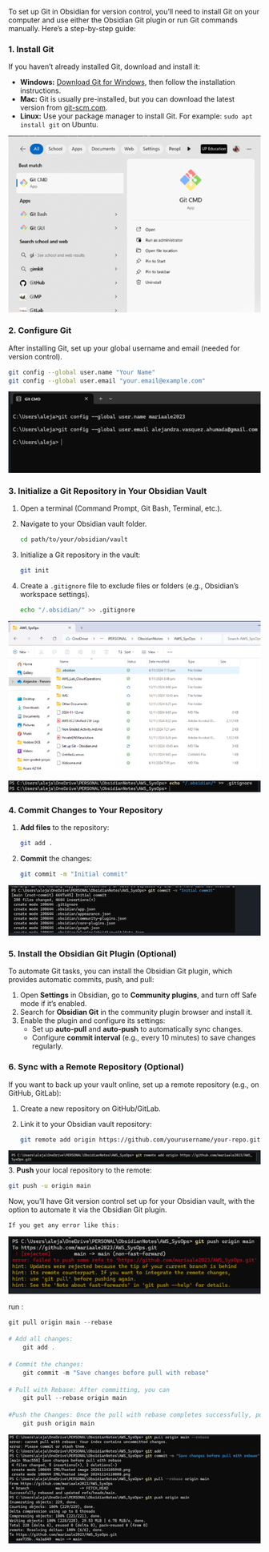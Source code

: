 To set up Git in Obsidian for version control, you’ll need to install Git on your computer and use either the Obsidian Git plugin or run Git commands manually. Here’s a step-by-step guide:

### 1. Install Git
If you haven’t already installed Git, download and install it:

- **Windows:** [Download Git for Windows](https://gitforwindows.org/), then follow the installation instructions.
- **Mac:** Git is usually pre-installed, but you can download the latest version from [git-scm.com](https://git-scm.com/).
- **Linux:** Use your package manager to install Git. For example: `sudo apt install git` on Ubuntu.

![](IMG/Pasted%20image%2020250224185033.png)
### 2. Configure Git
After installing Git, set up your global username and email (needed for version control).

```bash
git config --global user.name "Your Name"
git config --global user.email "your.email@example.com"
```
![](IMG/Pasted%20image%2020250224185104.png)
### 3. Initialize a Git Repository in Your Obsidian Vault
1. Open a terminal (Command Prompt, Git Bash, Terminal, etc.).
2. Navigate to your Obsidian vault folder.

   ```bash
   cd path/to/your/obsidian/vault
   ```



3. Initialize a Git repository in the vault:

   ```bash
   git init
   ```

4. Create a `.gitignore` file to exclude files or folders (e.g., Obsidian’s workspace settings).

   ```bash
   echo "/.obsidian/" >> .gitignore
   ```

![](IMG/Pasted%20image%2020250224190405.png)

![](IMG/Pasted%20image%2020250224190527.png)

### 4. Commit Changes to Your Repository
1. **Add files** to the repository:

   ```bash
   git add .
   ```

2. **Commit** the changes:

   ```bash
   git commit -m "Initial commit"
   ```

![](IMG/Pasted%20image%2020250224190507.png)

### 5. Install the Obsidian Git Plugin (Optional)
To automate Git tasks, you can install the Obsidian Git plugin, which provides automatic commits, push, and pull:

1. Open **Settings** in Obsidian, go to **Community plugins**, and turn off Safe mode if it’s enabled.
2. Search for **Obsidian Git** in the community plugin browser and install it.
3. Enable the plugin and configure its settings:
   - Set up **auto-pull** and **auto-push** to automatically sync changes.
   - Configure **commit interval** (e.g., every 10 minutes) to save changes regularly.

### 6. Sync with a Remote Repository (Optional)
If you want to back up your vault online, set up a remote repository (e.g., on GitHub, GitLab):

1. Create a new repository on GitHub/GitLab.
2. Link it to your Obsidian vault repository:

   ```bash
   git remote add origin https://github.com/yourusername/your-repo.git
   ```

![](IMG/Pasted%20image%2020250224190611.png)
3. **Push** your local repository to the remote:

   ```bash
   git push -u origin main
   ```

Now, you’ll have Git version control set up for your Obsidian vault, with the option to automate it via the Obsidian Git plugin.



```r
If you get any error like this:
```
![](IMG/Pasted%20image%2020250224190627.png)

run :

```powershell
git pull origin main --rebase

# Add all changes:
	git add .

# Commit the changes:
	git commit -m "Save changes before pull with rebase"

# Pull with Rebase: After committing, you can
	git pull --rebase origin main

#Push the Changes: Once the pull with rebase completes successfully, push your changes:
	git push origin main
```

![](IMG/Pasted%20image%2020250224190640.png)

